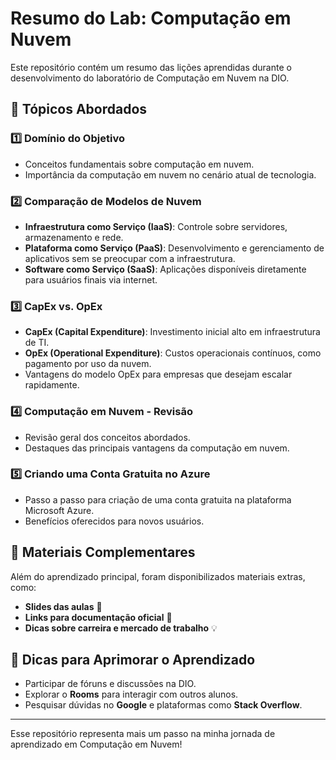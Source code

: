 # Resumo do Lab: Computação em Nuvem

Este repositório contém um resumo das lições aprendidas durante o desenvolvimento do laboratório de Computação em Nuvem na DIO.

## 📌 Tópicos Abordados

### 1️⃣ Domínio do Objetivo
- Conceitos fundamentais sobre computação em nuvem.
- Importância da computação em nuvem no cenário atual de tecnologia.

### 2️⃣ Comparação de Modelos de Nuvem
- **Infraestrutura como Serviço (IaaS)**: Controle sobre servidores, armazenamento e rede.
- **Plataforma como Serviço (PaaS)**: Desenvolvimento e gerenciamento de aplicativos sem se preocupar com a infraestrutura.
- **Software como Serviço (SaaS)**: Aplicações disponíveis diretamente para usuários finais via internet.

### 3️⃣ CapEx vs. OpEx
- **CapEx (Capital Expenditure)**: Investimento inicial alto em infraestrutura de TI.
- **OpEx (Operational Expenditure)**: Custos operacionais contínuos, como pagamento por uso da nuvem.
- Vantagens do modelo OpEx para empresas que desejam escalar rapidamente.

### 4️⃣ Computação em Nuvem - Revisão
- Revisão geral dos conceitos abordados.
- Destaques das principais vantagens da computação em nuvem.

### 5️⃣ Criando uma Conta Gratuita no Azure
- Passo a passo para criação de uma conta gratuita na plataforma Microsoft Azure.
- Benefícios oferecidos para novos usuários.

## 🔗 Materiais Complementares
Além do aprendizado principal, foram disponibilizados materiais extras, como:
- **Slides das aulas** 📑
- **Links para documentação oficial** 🔗
- **Dicas sobre carreira e mercado de trabalho** 💡

## 🚀 Dicas para Aprimorar o Aprendizado
- Participar de fóruns e discussões na DIO.
- Explorar o **Rooms** para interagir com outros alunos.
- Pesquisar dúvidas no **Google** e plataformas como **Stack Overflow**.

---
 Esse repositório representa mais um passo na minha jornada de aprendizado em Computação em Nuvem! 
